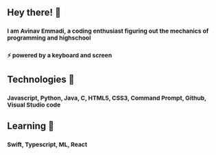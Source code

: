 ## **Hey there! 👋**
### <sub>I am Avinav Emmadi, a coding enthusiast figuring out the mechanics of programming and highschool</sub>
### <sub>⚡ powered by a keyboard and screen</sub>
###
## **Technologies 💬**
### <sub>Javascript, Python, Java, C, HTML5, CSS3, Command Prompt, Github, Visual Studio code</sub>
###
## **Learning 🌱**
### <sub>Swift, Typescript, ML, React</sub>
###
<!--
**aviemmadi/aviemmadi** is a ✨ _special_ ✨ repository because its `README.md` (this file) appears on your GitHub profile.

Here are some ideas to get you started:

- 🔭 I’m currently working on ...
- 🌱 I’m currently learning ...
- 👯 I’m looking to collaborate on ...
- 🤔 I’m looking for help with ...
- 💬 Ask me about ...
- 📫 How to reach me: ...
- 😄 Pronouns: ...
- ⚡ Fun fact: ...
-->
